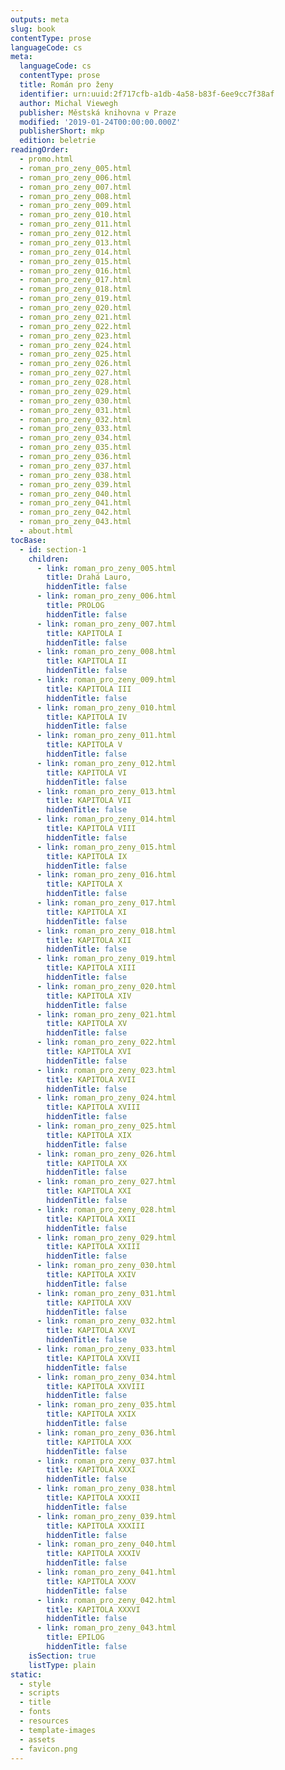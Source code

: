 ```yaml
---
outputs: meta
slug: book
contentType: prose
languageCode: cs
meta:
  languageCode: cs
  contentType: prose
  title: Román pro ženy
  identifier: urn:uuid:2f717cfb-a1db-4a58-b83f-6ee9cc7f38af
  author: Michal Viewegh
  publisher: Městská knihovna v Praze
  modified: '2019-01-24T00:00:00.000Z'
  publisherShort: mkp
  edition: beletrie
readingOrder:
  - promo.html
  - roman_pro_zeny_005.html
  - roman_pro_zeny_006.html
  - roman_pro_zeny_007.html
  - roman_pro_zeny_008.html
  - roman_pro_zeny_009.html
  - roman_pro_zeny_010.html
  - roman_pro_zeny_011.html
  - roman_pro_zeny_012.html
  - roman_pro_zeny_013.html
  - roman_pro_zeny_014.html
  - roman_pro_zeny_015.html
  - roman_pro_zeny_016.html
  - roman_pro_zeny_017.html
  - roman_pro_zeny_018.html
  - roman_pro_zeny_019.html
  - roman_pro_zeny_020.html
  - roman_pro_zeny_021.html
  - roman_pro_zeny_022.html
  - roman_pro_zeny_023.html
  - roman_pro_zeny_024.html
  - roman_pro_zeny_025.html
  - roman_pro_zeny_026.html
  - roman_pro_zeny_027.html
  - roman_pro_zeny_028.html
  - roman_pro_zeny_029.html
  - roman_pro_zeny_030.html
  - roman_pro_zeny_031.html
  - roman_pro_zeny_032.html
  - roman_pro_zeny_033.html
  - roman_pro_zeny_034.html
  - roman_pro_zeny_035.html
  - roman_pro_zeny_036.html
  - roman_pro_zeny_037.html
  - roman_pro_zeny_038.html
  - roman_pro_zeny_039.html
  - roman_pro_zeny_040.html
  - roman_pro_zeny_041.html
  - roman_pro_zeny_042.html
  - roman_pro_zeny_043.html
  - about.html
tocBase:
  - id: section-1
    children:
      - link: roman_pro_zeny_005.html
        title: Drahá Lauro,
        hiddenTitle: false
      - link: roman_pro_zeny_006.html
        title: PROLOG
        hiddenTitle: false
      - link: roman_pro_zeny_007.html
        title: KAPITOLA I
        hiddenTitle: false
      - link: roman_pro_zeny_008.html
        title: KAPITOLA II
        hiddenTitle: false
      - link: roman_pro_zeny_009.html
        title: KAPITOLA III
        hiddenTitle: false
      - link: roman_pro_zeny_010.html
        title: KAPITOLA IV
        hiddenTitle: false
      - link: roman_pro_zeny_011.html
        title: KAPITOLA V
        hiddenTitle: false
      - link: roman_pro_zeny_012.html
        title: KAPITOLA VI
        hiddenTitle: false
      - link: roman_pro_zeny_013.html
        title: KAPITOLA VII
        hiddenTitle: false
      - link: roman_pro_zeny_014.html
        title: KAPITOLA VIII
        hiddenTitle: false
      - link: roman_pro_zeny_015.html
        title: KAPITOLA IX
        hiddenTitle: false
      - link: roman_pro_zeny_016.html
        title: KAPITOLA X
        hiddenTitle: false
      - link: roman_pro_zeny_017.html
        title: KAPITOLA XI
        hiddenTitle: false
      - link: roman_pro_zeny_018.html
        title: KAPITOLA XII
        hiddenTitle: false
      - link: roman_pro_zeny_019.html
        title: KAPITOLA XIII
        hiddenTitle: false
      - link: roman_pro_zeny_020.html
        title: KAPITOLA XIV
        hiddenTitle: false
      - link: roman_pro_zeny_021.html
        title: KAPITOLA XV
        hiddenTitle: false
      - link: roman_pro_zeny_022.html
        title: KAPITOLA XVI
        hiddenTitle: false
      - link: roman_pro_zeny_023.html
        title: KAPITOLA XVII
        hiddenTitle: false
      - link: roman_pro_zeny_024.html
        title: KAPITOLA XVIII
        hiddenTitle: false
      - link: roman_pro_zeny_025.html
        title: KAPITOLA XIX
        hiddenTitle: false
      - link: roman_pro_zeny_026.html
        title: KAPITOLA XX
        hiddenTitle: false
      - link: roman_pro_zeny_027.html
        title: KAPITOLA XXI
        hiddenTitle: false
      - link: roman_pro_zeny_028.html
        title: KAPITOLA XXII
        hiddenTitle: false
      - link: roman_pro_zeny_029.html
        title: KAPITOLA XXIII
        hiddenTitle: false
      - link: roman_pro_zeny_030.html
        title: KAPITOLA XXIV
        hiddenTitle: false
      - link: roman_pro_zeny_031.html
        title: KAPITOLA XXV
        hiddenTitle: false
      - link: roman_pro_zeny_032.html
        title: KAPITOLA XXVI
        hiddenTitle: false
      - link: roman_pro_zeny_033.html
        title: KAPITOLA XXVII
        hiddenTitle: false
      - link: roman_pro_zeny_034.html
        title: KAPITOLA XXVIII
        hiddenTitle: false
      - link: roman_pro_zeny_035.html
        title: KAPITOLA XXIX
        hiddenTitle: false
      - link: roman_pro_zeny_036.html
        title: KAPITOLA XXX
        hiddenTitle: false
      - link: roman_pro_zeny_037.html
        title: KAPITOLA XXXI
        hiddenTitle: false
      - link: roman_pro_zeny_038.html
        title: KAPITOLA XXXII
        hiddenTitle: false
      - link: roman_pro_zeny_039.html
        title: KAPITOLA XXXIII
        hiddenTitle: false
      - link: roman_pro_zeny_040.html
        title: KAPITOLA XXXIV
        hiddenTitle: false
      - link: roman_pro_zeny_041.html
        title: KAPITOLA XXXV
        hiddenTitle: false
      - link: roman_pro_zeny_042.html
        title: KAPITOLA XXXVI
        hiddenTitle: false
      - link: roman_pro_zeny_043.html
        title: EPILOG
        hiddenTitle: false
    isSection: true
    listType: plain
static:
  - style
  - scripts
  - title
  - fonts
  - resources
  - template-images
  - assets
  - favicon.png
---
```

